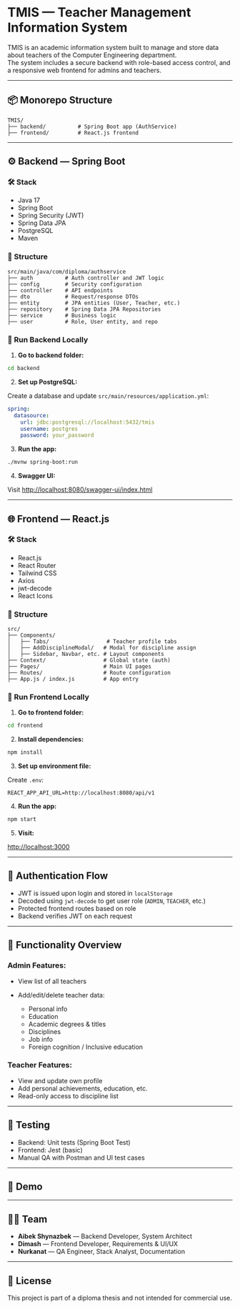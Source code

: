 # TMIS — Teacher Management Information System

TMIS is an academic information system built to manage and store data about teachers of the Computer Engineering department.  
The system includes a secure backend with role-based access control, and a responsive web frontend for admins and teachers.

---

## 📦 Monorepo Structure

```
TMIS/
├── backend/          # Spring Boot app (AuthService)
├── frontend/         # React.js frontend

```

---

## ⚙️ Backend — Spring Boot

### 🛠 Stack

- Java 17
- Spring Boot
- Spring Security (JWT)
- Spring Data JPA
- PostgreSQL
- Maven

### 📁 Structure

```
src/main/java/com/diploma/authservice
├── auth          # Auth controller and JWT logic
├── config        # Security configuration
├── controller    # API endpoints
├── dto           # Request/response DTOs
├── entity        # JPA entities (User, Teacher, etc.)
├── repository    # Spring Data JPA Repositories
├── service       # Business logic
├── user          # Role, User entity, and repo
````

### 🚀 Run Backend Locally

1. **Go to backend folder:**

```bash
cd backend
````

2. **Set up PostgreSQL:**

Create a database and update `src/main/resources/application.yml`:

```yaml
spring:
  datasource:
    url: jdbc:postgresql://localhost:5432/tmis
    username: postgres
    password: your_password
```

3. **Run the app:**

```bash
./mvnw spring-boot:run
```

4. **Swagger UI:**

Visit [http://localhost:8080/swagger-ui/index.html](http://localhost:8080/swagger-ui/index.html)

---

## 🌐 Frontend — React.js

### 🛠 Stack

* React.js
* React Router
* Tailwind CSS
* Axios
* jwt-decode
* React Icons

### 📁 Structure

```
src/
├── Components/
│   ├── Tabs/                  # Teacher profile tabs
│   ├── AddDisciplineModal/   # Modal for discipline assign
│   ├── Sidebar, Navbar, etc. # Layout components
├── Context/                  # Global state (auth)
├── Pages/                    # Main UI pages
├── Routes/                   # Route configuration
├── App.js / index.js         # App entry
```

### 🚀 Run Frontend Locally

1. **Go to frontend folder:**

```bash
cd frontend
```

2. **Install dependencies:**

```bash
npm install
```

3. **Set up environment file:**

Create `.env`:

```
REACT_APP_API_URL=http://localhost:8080/api/v1
```

4. **Run the app:**

```bash
npm start
```

5. **Visit:**

[http://localhost:3000](http://localhost:3000)

---

## 🔐 Authentication Flow

* JWT is issued upon login and stored in `localStorage`
* Decoded using `jwt-decode` to get user role (`ADMIN`, `TEACHER`, etc.)
* Protected frontend routes based on role
* Backend verifies JWT on each request

---

## 📑 Functionality Overview

### Admin Features:

* View list of all teachers
* Add/edit/delete teacher data:

  * Personal info
  * Education
  * Academic degrees & titles
  * Disciplines
  * Job info
  * Foreign cognition / Inclusive education

### Teacher Features:

* View and update own profile
* Add personal achievements, education, etc.
* Read-only access to discipline list

---

## 🧪 Testing

* Backend: Unit tests (Spring Boot Test)
* Frontend: Jest (basic)
* Manual QA with Postman and UI test cases

---

## 📸 Demo

---

## 🧑‍💻 Team

* **Aibek Shynazbek** — Backend Developer, System Architect
* **Dimash** — Frontend Developer, Requirements & UI/UX
* **Nurkanat** — QA Engineer, Stack Analyst, Documentation

---

## 📄 License

This project is part of a diploma thesis and not intended for commercial use.

```

